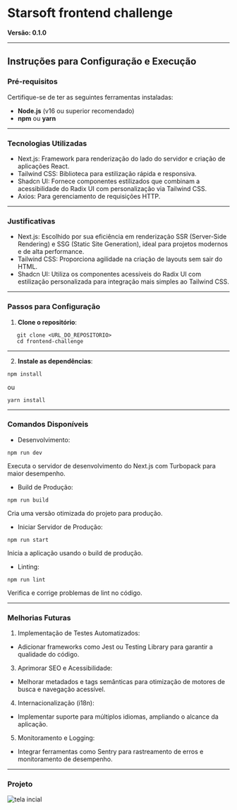 # Starsoft frontend challenge

**Versão: 0.1.0**

---

## Instruções para Configuração e Execução

### Pré-requisitos

Certifique-se de ter as seguintes ferramentas instaladas:

- **Node.js** (v16 ou superior recomendado)
- **npm** ou **yarn**

---

### Tecnologias Utilizadas

- Next.js: Framework para renderização do lado do servidor e criação de aplicações React.
- Tailwind CSS: Biblioteca para estilização rápida e responsiva.
- Shadcn UI: Fornece componentes estilizados que combinam a acessibilidade do Radix UI com personalização via Tailwind CSS.
- Axios: Para gerenciamento de requisições HTTP.

---

### Justificativas

- Next.js: Escolhido por sua eficiência em renderização SSR (Server-Side Rendering) e SSG (Static Site Generation), ideal para projetos modernos e de alta performance.
- Tailwind CSS: Proporciona agilidade na criação de layouts sem sair do HTML.
- Shadcn UI: Utiliza os componentes acessíveis do Radix UI com estilização personalizada para integração mais simples ao Tailwind CSS.

---

### Passos para Configuração

1. **Clone o repositório**:
```
   git clone <URL_DO_REPOSITORIO>
   cd frontend-challenge
```

---

2. **Instale as dependências**:
```
npm install
```
ou
```
yarn install
```

---

### Comandos Disponíveis

- Desenvolvimento:
```
npm run dev
```
Executa o servidor de desenvolvimento do Next.js com Turbopack para maior desempenho.

- Build de Produção:
```
npm run build
```
Cria uma versão otimizada do projeto para produção.

- Iniciar Servidor de Produção:
```
npm run start
```
Inicia a aplicação usando o build de produção.

- Linting:
```
npm run lint
```
Verifica e corrige problemas de lint no código.
  
---

### Melhorias Futuras

1. Implementação de Testes Automatizados:
- Adicionar frameworks como Jest ou Testing Library para garantir a qualidade do código.

3. Aprimorar SEO e Acessibilidade:
- Melhorar metadados e tags semânticas para otimização de motores de busca e navegação acessível.

4. Internacionalização (i18n):
- Implementar suporte para múltiplos idiomas, ampliando o alcance da aplicação.

5. Monitoramento e Logging:
- Integrar ferramentas como Sentry para rastreamento de erros e monitoramento de desempenho.

---

### Projeto

![tela incial](https://github.com/user-attachments/assets/1cd73cb7-a08c-4bee-bab4-f794a04227b2)
